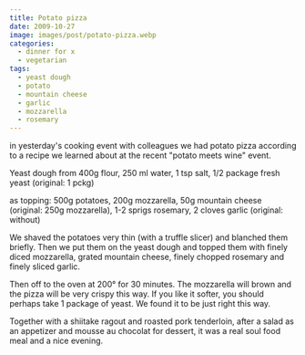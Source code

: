 ```yaml
---
title: Potato pizza
date: 2009-10-27
image: images/post/potato-pizza.webp
categories: 
  - dinner for x
  - vegetarian
tags: 
  - yeast dough
  - potato
  - mountain cheese
  - garlic
  - mozzarella
  - rosemary
---
```


in yesterday's cooking event with colleagues we had potato pizza according to a recipe we learned about at the recent "potato meets wine" event.

Yeast dough from 400g flour, 250 ml water, 1 tsp salt, 1/2 package fresh yeast (original: 1 pckg)

as topping: 500g potatoes, 200g mozzarella, 50g mountain cheese (original: 250g mozzarella), 1-2 sprigs rosemary, 2 cloves garlic (original: without)

We shaved the potatoes very thin (with a truffle slicer) and blanched them briefly. Then we put them on the yeast dough and topped them with finely diced mozzarella, grated mountain cheese, finely chopped rosemary and finely sliced garlic.

Then off to the oven at 200° for 30 minutes. The mozzarella will brown and the pizza will be very crispy this way. If you like it softer, you should perhaps take 1 package of yeast. We found it to be just right this way.

Together with a shiitake ragout and roasted pork tenderloin, after a salad as an appetizer and mousse au chocolat for dessert, it was a real soul food meal and a nice evening.

